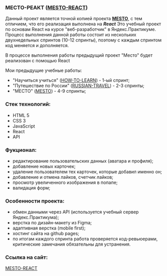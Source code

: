 ### MЕСТО-РЕАКТ ([MESTO-REACT](https://krylatka2022.github.io/MESTO-REACT/))

Данный проект является точной копией проекта **[MESTO](https://krylatka2022.github.io/mesto/)**, с тем отличием, что его реализация выполнена на ***React***
Это учебный проект по основам React на курсе "веб-разработчик" в Яндекс.Практикуме. Процесс выполнения данной работы состоит из нескольких двухнедельных спринтов (10-12 спринты), поэтому с каждым спринтом код меняется и дополняется.

В процессе выполнения работы предыдущий проект "Место" будет реализован с помощью React

Мои предыдущие учебные работы:

- "Научиться учиться" ([HOW-TO-LEARN](https://krylatka2022.github.io/HOW-TO-LEARN/)) - 1-ый спринт;
- "Путешествие по России" ([RUSSIAN-TRAVEL](https://krylatka2022.github.io/russian-travel/)) - 2-3 спринты;
- "МЕСТО"  ([MESTO](https://krylatka2022.github.io/MESTO/)) - 4-9 спринты;

### Стек технологий:
* HTML 5
* CSS 3
* JavaScript
* React
* API

### Фукционал:
* редактирование пользовательских данных (аватара и профиля);
* добавление новых карточек;
* удаление пользователем тех карточек, которые добавил именно он;
* добавление и отмена лайков, счетчик лайков;
* просмотр увеличенного изображения в попапе;
* валидация форм;

### Особенности проекта:
* обмен данными через API (используется учебный сервер Яндекс.Практикума);
* верстка по дизайн-макету из Figma;
* адаптивная верстка (mobile first);
* хостинг сайта на github pages;
* по итогам каждого спринта работа проверяется код-ревьюерами, критические замечания обязательны для устранения.

### Ссылка на сайт:
[MESTO-REACT](https://krylatka2022.github.io/MESTO-REACT/)
